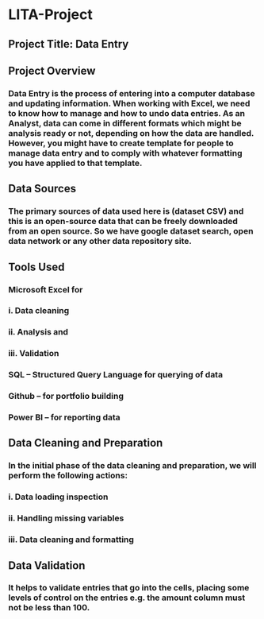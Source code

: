 # LITA-Project

## Project Title: Data Entry

## Project Overview
### Data Entry is the process of entering into a computer database and updating information. When working with Excel, we need to know how to manage and how to undo data entries. As an Analyst, data can come in different formats which might be analysis ready or not, depending on how the data are handled. However, you might have to create template for people to manage data entry and to comply with whatever formatting you have applied to that template.

## Data Sources
### The primary sources of data used here is (dataset CSV) and this is an open-source data that can be freely downloaded from an open source. So we have google dataset search, open data network or any other data repository site.

## Tools Used
### Microsoft Excel for 
### i.	Data cleaning 
### ii.	Analysis and 
### iii.	Validation
### SQL – Structured Query Language for querying of data
### Github – for portfolio building
### Power BI – for reporting data

## Data Cleaning and Preparation
###  In the initial phase of the data cleaning and preparation, we will perform the following actions:
### i.	Data loading inspection
### ii.	Handling missing variables
### iii.	Data cleaning and formatting 

## Data Validation
### It helps to validate entries that go into the cells, placing some levels of control on the entries e.g. the amount column must not be less than 100.
